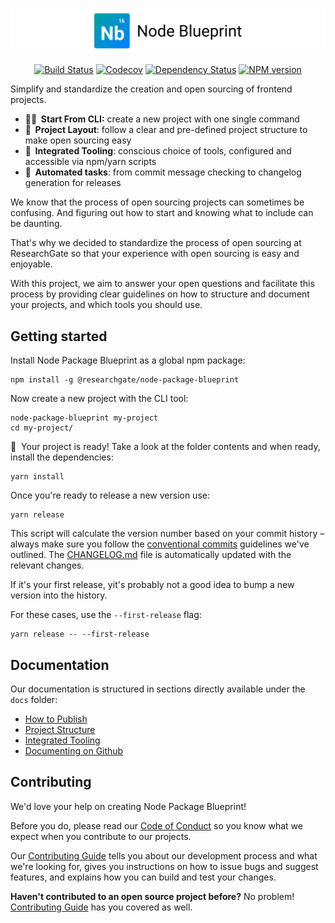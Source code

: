 <p align="center">
  <img alt="Node Blueprint" src=".github/logo.svg" width="888">
</p>

<p align="center">
  <a href="https://travis-ci.org/researchgate/node-package-blueprint"><img alt="Build Status" src="https://travis-ci.org/researchgate/node-package-blueprint.svg?branch=master"></a>
  <a href="https://codecov.io/gh/researchgate/node-package-blueprint"><img alt="Codecov" src="https://img.shields.io/codecov/c/github/researchgate/node-package-blueprint.svg"></a>
  <a href="https://dependencyci.com/github/researchgate/node-package-blueprint"><img alt="Dependency Status" src="https://dependencyci.com/github/researchgate/node-package-blueprint/badge"></a>
  <a href="https://www.npmjs.com/package/@researchgate/node-package-blueprint"><img alt="NPM version" src="https://img.shields.io/npm/v/@researchgate/node-package-blueprint.svg"></a>
</p>

Simplify and standardize the creation and open sourcing of frontend projects. 

- **👩‍💻&nbsp;&nbsp;Start From CLI:** create a new project with one single command
- **📐&nbsp;&nbsp;Project Layout**: follow a clear and pre-defined project structure to make open sourcing easy
- **🔧&nbsp;&nbsp;Integrated Tooling**: conscious choice of tools, configured and accessible via npm/yarn scripts
- **🎡&nbsp;&nbsp;Automated tasks**: from commit message checking to changelog generation for releases

We know that the process of open sourcing projects can sometimes be confusing. And figuring out how to start and knowing what to include can be daunting. 

That's why we decided to standardize the process of open sourcing at ResearchGate so that your experience with open sourcing is easy and enjoyable. 

With this project, we aim to answer your open questions and facilitate this process by providing clear guidelines on how to structure and document your projects, and which tools you should use. 

## Getting started

Install Node Package Blueprint as a global npm package:

```
npm install -g @researchgate/node-package-blueprint
```

Now create a new project with the CLI tool:

```
node-package-blueprint my-project
cd my-project/
```

🏁&nbsp;&nbsp;Your project is ready! Take a look at the folder contents and when ready, install the dependencies:

```
yarn install
```

Once you're ready to release a new version use:

```
yarn release
```

This script will calculate the version number based on your commit history – always make sure you follow the [conventional commits](conventionalcommits.org) guidelines we've outlined. The [CHANGELOG.md](./CHANGELOG.md) file is automatically updated with the relevant changes.

If it's your first release, yit's probably not a good idea to bump a new version into the history.

For these cases, use the `--first-release` flag:

```
yarn release -- --first-release
```

## Documentation

Our documentation is structured in sections directly available under the `docs` folder:

- [How to Publish](./docs/docs/publishing.md)
- [Project Structure](./docs/docs/project-structure.md)
- [Integrated Tooling](./docs/docs/integrated-tooling.md)
- [Documenting on Github](./docs/docs/documenting-on-github.md)

## Contributing

We'd love your help on creating Node Package Blueprint!

Before you do, please read our [Code of Conduct](.github/CODE_OF_CONDUCT.md) so you know what we expect when you contribute to our projects.

Our [Contributing Guide](.github/CONTRIBUTING.md) tells you about our development process and what we're looking for, gives you instructions on how to issue bugs and suggest features, and explains how you can build and test your changes.

**Haven't contributed to an open source project before?** No problem! [Contributing Guide](.github/CONTRIBUTING.md) has you covered as well.
